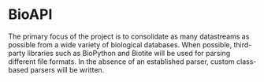 # BioAPI

The primary focus of the project is to consolidate as many datastreams as possible from a wide variety of biological
databases. When possible, third-party libraries such as BioPython and Biotite will be used for parsing different file
formats. In the absence of an established parser, custom class-based parsers will be written.

